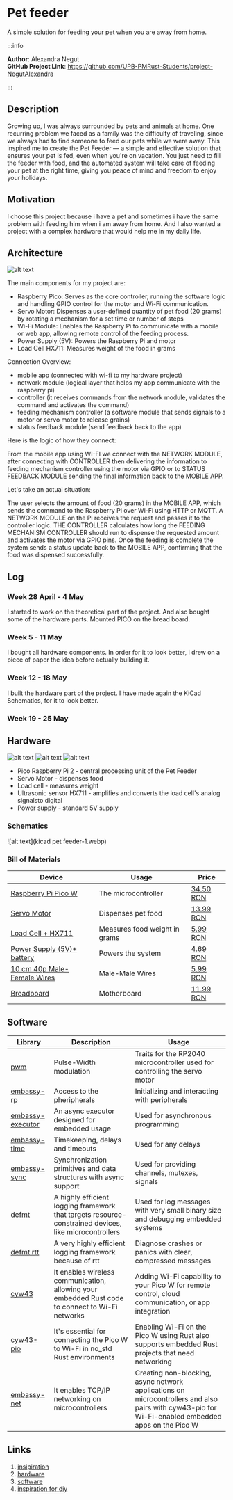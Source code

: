 # Pet feeder
A simple solution for feeding your pet when you are away from home.

:::info

**Author**: Alexandra Negut \
**GitHub Project Link**: https://github.com/UPB-PMRust-Students/project-NegutAlexandra

:::


## Description

Growing up, I was always surrounded by pets and animals at home. One recurring problem we faced as a family was the difficulty of traveling, since we always had to find someone to feed our pets while we were away. This inspired me to create the Pet Feeder — a simple and effective solution that ensures your pet is fed, even when you're on vacation. You just need to fill the feeder with food, and the automated system will take care of feeding your pet at the right time, giving you peace of mind and freedom to enjoy your holidays.

## Motivation

I choose this project because i have a pet and sometimes i have the same problem with feeding him when i am away from home. And I also wanted a project with a complex hardware that would help me in my daily life.

## Architecture 

![alt text](picture1_resized.webp)

The main components for my project are:
- Raspberry Pico: Serves as the core controller, running the software logic and handling GPIO control for the motor and Wi-Fi communication.
- Servo Motor: Dispenses a user-defined quantity of pet food (20 grams) by rotating a mechanism for a set time or number of steps
- Wi-Fi Module: Enables the Raspberry Pi to communicate with a mobile or web app, allowing remote control of the feeding process.
- Power Supply (5V): Powers the Raspberry Pi and motor
- Load Cell HX711: Measures weight of the food in grams

Connection Overview:
- mobile app (connected with wi-fi to my hardware project)
- network module (logical layer that helps my app communicate with the raspberry pi)
- controller (it receives commands from the network module, validates the command and activates the command)
- feeding mechanism controller (a software module that sends signals to a motor or servo motor to release grains)
- status feedback module (send feedback back to the app)

Here is the logic of how they connect:

From the mobile app using WI-FI we connect with the NETWORK MODULE, after connecting with CONTROLLER then delivering the information to feeding mechanism controller using the motor via GPIO or to STATUS FEEDBACK MODULE sending the final information back to the MOBILE APP.

Let's take an actual situation:

The user selects the amount of food (20 grams) in the MOBILE APP, which sends the command to the Raspberry Pi over Wi-Fi using HTTP or MQTT. A NETWORK MODULE on the Pi receives the request and passes it to the controller logic. THE CONTROLLER calculates how long the FEEDING MECHANISM CONTROLLER should run to dispense the requested amount and activates the motor via GPIO pins. Once the feeding is complete the system sends a status update back to the MOBILE APP, confirming that the food was dispensed successfully.

## Log

### Week 28 April - 4 May

I started to work on the theoretical part of the project. And also bought some of the hardware parts. Mounted PICO on the bread board. 

### Week 5 - 11 May

I bought all hardware components. In order for it to look better, i drew on a piece of paper the idea before actually building it.

### Week 12 - 18 May

I built the hardware part of the project. I have made again the KiCad Schematics, for it to look better.

### Week 19 - 25 May

## Hardware

![alt text](<harware1 (1)-1.webp>)
![alt text](<hardware (1)-1.webp>)
![alt text](<hardware2 (1)-1.webp>)

- Pico Raspberry Pi 2 - central processing unit of the Pet Feeder
- Servo Motor - dispenses food
- Load cell - measures weight
- Ultrasonic sensor HX711 - amplifies and converts the load cell's analog signalsto digital
- Power supply - standard 5V supply

### Schematics

![alt text](kicad pet feeder-1.webp)

### Bill of Materials

| Device              | Usage                                   | Price       |
|------------------------|-----------------------------------------|-------------|
| [Raspberry Pi Pico W](https://www.raspberrypi.com/documentation/microcontrollers/raspberry-pi-pico.html)  | The microcontroller                     |[34.50 RON](https://www.optimusdigital.ro/ro/placi-raspberry-pi/12394-raspberry-pi-pico-w.html?search_query=raspberry+pico+pi&results=26)|
| [Servo Motor](https://towerpro.com.tw/product/sg90-7/)         | Dispenses pet food                      |[13.99 RON](https://www.optimusdigital.ro/ro/motoare-servomotoare/26-micro-servomotor-sg90.html?search_query=servo+motor&results=145)             |
| [Load Cell + HX711](https://www.alldatasheet.com/datasheet-pdf/pdf/1132222/AVIA/HX711.html)      | Measures food weight in grams           |[5.99 RON](https://www.optimusdigital.ro/ro/senzori-altele/130-modul-de-intrumentatie-hx711.html?search_query=load+cell&results=6)             |
| [Power Supply (5V)+ battery](https://www.optimusdigital.ro/ro/electronica-de-putere-stabilizatoare-liniare/61-sursa-de-alimentare-pentru-breadboard.html?srsltid=AfmBOoqgCHzO-wSMsJHQoUB-mpnJBmy0lsqQM51_HEq80k7U6v0_kYeJ)      | Powers the system                       |[4.69 RON](https://www.optimusdigital.ro/ro/electronica-de-putere-stabilizatoare-liniare/61-sursa-de-alimentare-pentru-breadboard.html?gad_source=1&gad_campaignid=19615979487&gbraid=0AAAAADv-p3AfplsCNHBzjgzLSoZOCd7e7&gclid=Cj0KCQjwoNzABhDbARIsALfY8VMgIxIt7sxVsb6orfH-sYjIn5ZedrOHvsIzoqp3dzuzE9GST2tNXd8aAoMDEALw_wcB)             |
| [10 cm 40p Male-Female Wires](https://www.optimusdigital.ro/en/wires-with-connectors/653-10-cm-40p-male-to-female-wire.html?search_query=male-male&results=808) | Male-Male Wires | [5.99 RON](https://www.optimusdigital.ro/en/wires-with-connectors/653-10-cm-40p-male-to-female-wire.html?search_query=male-male&results=808) |
| [Breadboard](https://www.optimusdigital.ro/ro/prototipare-breadboard-uri/13244-breadboard-175-x-67-x-9-mm.html?search_query=bread+board&results=129) | Motherboard | [11.99 RON](https://www.optimusdigital.ro/ro/prototipare-breadboard-uri/13244-breadboard-175-x-67-x-9-mm.html?search_query=bread+board&results=129) |


## Software

| Library | Description | Usage |
|---------|-------------|--------|
| [pwm](https://docs.rs/pwm-pca9685/latest/pwm_pca9685/) | Pulse-Width modulation| Traits for the RP2040 microcontroller used for controlling the servo motor |
| [embassy-rp](https://docs.embassy.dev/embassy-rp/git/rp235xb/index.html) | Access to the pheripherals | Initializing and interacting with peripherals |
| [embassy-executor](https://docs.embassy.dev/embassy-executor/git/cortex-m/index.html) | An async executor designed for embedded usage | Used for asynchronous programming |
| [embassy-time](https://docs.embassy.dev/embassy-time/git/default/index.html) | Timekeeping, delays and timeouts | Used for any delays |
| [embassy-sync](https://docs.embassy.dev/embassy-sync/git/default/index.html) | Synchronization primitives and data structures with async support | Used for providing channels, mutexes, signals |
| [defmt](https://docs.rs/defmt/latest/defmt/) | A highly efficient logging framework that targets resource-constrained devices, like microcontrollers | Used for log messages with very small binary size and debugging embedded systems |
| [defmt rtt](https://docs.rs/defmt-rtt/latest/defmt_rtt/) | A very highly efficient logging framework because of rtt | Diagnose crashes or panics with clear, compressed messages |
| [cyw43](https://docs.embassy.dev/cyw43/git/default/index.html) | It enables wireless communication, allowing your embedded Rust code to connect to Wi-Fi networks | Adding Wi-Fi capability to your Pico W for remote control, cloud communication, or app integration |
| [cyw43-pio](https://docs.embassy.dev/cyw43-pio/git/default/index.html) | It's essential for connecting the Pico W to Wi-Fi in no_std Rust environments | Enabling Wi-Fi on the Pico W using Rust also supports embedded Rust projects that need networking |
| [embassy-net](https://docs.embassy.dev/embassy-net/git/default/index.html) |  It enables TCP/IP networking on microcontrollers | Creating non-blocking, async network applications on microcontrollers and also pairs with cyw43-pio for Wi-Fi-enabled embedded apps on the Pico W |

## Links

1. [insipiration](https://www.theneverendingprojectslist.com/raspberrypiprojects/automaticpetfeeder/)
2. [hardware](https://www.youtube.com/watch?v=vKdQXICO-r0)
3. [software](https://www.youtube.com/watch?v=lT4AZAJdtAs)
4. [inspiration for diy](https://www.youtube.com/watch?v=bvon9nxhqHk&t=300s)
